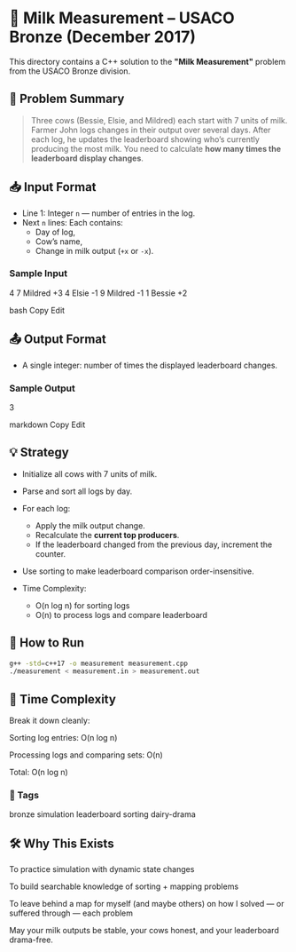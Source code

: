 # 🐄 Milk Measurement – USACO Bronze (December 2017)

This directory contains a C++ solution to the **"Milk Measurement"** problem from the USACO Bronze division.

## 📜 Problem Summary
> Three cows (Bessie, Elsie, and Mildred) each start with 7 units of milk. Farmer John logs changes in their output over several days. After each log, he updates the leaderboard showing who’s currently producing the most milk. You need to calculate **how many times the leaderboard display changes**.

## 📥 Input Format
- Line 1: Integer `n` — number of entries in the log.
- Next `n` lines: Each contains:
  - Day of log,
  - Cow’s name,
  - Change in milk output (`+x` or `-x`).

### Sample Input
4
7 Mildred +3
4 Elsie -1
9 Mildred -1
1 Bessie +2

bash
Copy
Edit

## 📤 Output Format
- A single integer: number of times the displayed leaderboard changes.

### Sample Output
3

markdown
Copy
Edit

## 💡 Strategy
- Initialize all cows with 7 units of milk.
- Parse and sort all logs by day.
- For each log:
  - Apply the milk output change.
  - Recalculate the **current top producers**.
  - If the leaderboard changed from the previous day, increment the counter.
- Use sorting to make leaderboard comparison order-insensitive.

- Time Complexity:
  - O(n log n) for sorting logs
  - O(n) to process logs and compare leaderboard

## 🚀 How to Run
```sh
g++ -std=c++17 -o measurement measurement.cpp
./measurement < measurement.in > measurement.out
```
## 🧠 Time Complexity
Break it down cleanly:

Sorting log entries: O(n log n)

Processing logs and comparing sets: O(n)

Total: O(n log n)

### 🔖 Tags
bronze simulation leaderboard sorting dairy-drama

## 🛠 Why This Exists
To practice simulation with dynamic state changes

To build searchable knowledge of sorting + mapping problems

To leave behind a map for myself (and maybe others) on how I solved — or suffered through — each problem

May your milk outputs be stable, your cows honest, and your leaderboard drama-free.
